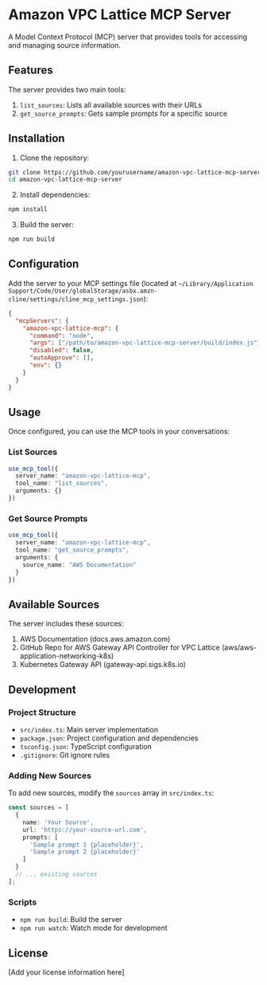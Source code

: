 # Amazon VPC Lattice MCP Server

A Model Context Protocol (MCP) server that provides tools for accessing and managing source information.

## Features

The server provides two main tools:

1. `list_sources`: Lists all available sources with their URLs
2. `get_source_prompts`: Gets sample prompts for a specific source

## Installation

1. Clone the repository:
```bash
git clone https://github.com/yourusername/amazon-vpc-lattice-mcp-server.git
cd amazon-vpc-lattice-mcp-server
```

2. Install dependencies:
```bash
npm install
```

3. Build the server:
```bash
npm run build
```

## Configuration

Add the server to your MCP settings file (located at `~/Library/Application Support/Code/User/globalStorage/asbx.amzn-cline/settings/cline_mcp_settings.json`):

```json
{
  "mcpServers": {
    "amazon-vpc-lattice-mcp": {
      "command": "node",
      "args": ["/path/to/amazon-vpc-lattice-mcp-server/build/index.js"],
      "disabled": false,
      "autoApprove": [],
      "env": {}
    }
  }
}
```

## Usage

Once configured, you can use the MCP tools in your conversations:

### List Sources

```typescript
use_mcp_tool({
  server_name: "amazon-vpc-lattice-mcp",
  tool_name: "list_sources",
  arguments: {}
})
```

### Get Source Prompts

```typescript
use_mcp_tool({
  server_name: "amazon-vpc-lattice-mcp",
  tool_name: "get_source_prompts",
  arguments: {
    source_name: "AWS Documentation"
  }
})
```

## Available Sources

The server includes these sources:

1. AWS Documentation (docs.aws.amazon.com)
2. GitHub Repo for AWS Gateway API Controller for VPC Lattice (aws/aws-application-networking-k8s)
3. Kubernetes Gateway API (gateway-api.sigs.k8s.io)

## Development

### Project Structure

- `src/index.ts`: Main server implementation
- `package.json`: Project configuration and dependencies
- `tsconfig.json`: TypeScript configuration
- `.gitignore`: Git ignore rules

### Adding New Sources

To add new sources, modify the `sources` array in `src/index.ts`:

```typescript
const sources = [
  {
    name: 'Your Source',
    url: 'https://your-source-url.com',
    prompts: [
      'Sample prompt 1 {placeholder}',
      'Sample prompt 2 {placeholder}'
    ]
  }
  // ... existing sources
];
```

### Scripts

- `npm run build`: Build the server
- `npm run watch`: Watch mode for development

## License

[Add your license information here]
